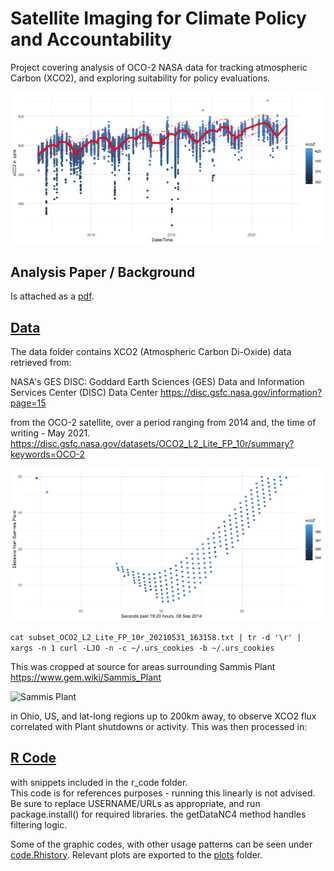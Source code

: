 # Satellite Imaging for Climate Policy and Accountability
Project covering analysis of OCO-2 NASA data for tracking atmospheric Carbon (XCO2),
and exploring suitability for policy evaluations.

![Measured Emissions](r_code/plots/full_plot.png)

## Analysis Paper / Background
Is attached as a [pdf](Analysis.pdf).

## [Data](data/)
The data folder contains XCO2 (Atmospheric Carbon Di-Oxide) data retrieved from:

NASA's GES DISC:
Goddard Earth Sciences (GES) Data and Information Services Center (DISC) Data Center
https://disc.gsfc.nasa.gov/information?page=15

from the OCO-2 satellite, over a period ranging from 2014 and, the time of writing - May 2021.
https://disc.gsfc.nasa.gov/datasets/OCO2_L2_Lite_FP_10r/summary?keywords=OCO-2

![OCO2 Flyby](r_code/plots/a_flyby.png)

```cat subset_OCO2_L2_Lite_FP_10r_20210531_163158.txt | tr -d '\r' | xargs -n 1 curl -LJO -n -c ~/.urs_cookies -b ~/.urs_cookies```


This was cropped at source for areas surrounding Sammis Plant 
https://www.gem.wiki/Sammis_Plant 

![Sammis Plant](r_code/plots/snippet.png)

in Ohio, US, and lat-long regions up to 200km away, to observe XCO2 flux correlated with Plant 
shutdowns or activity. This was then processed in:

## [R Code](r_code/code.R)
with snippets included in the r_code folder.  
This code is for references purposes - running this linearly is not advised.
Be sure to replace USERNAME/URLs as appropriate, and run package.install() for required libraries.
the getDataNC4 method handles filtering logic.

Some of the graphic codes, with other usage patterns can be seen 
under [code.Rhistory](r_code/code.Rhistory). 
Relevant plots are exported to the [plots](r_code/plots/) folder.


